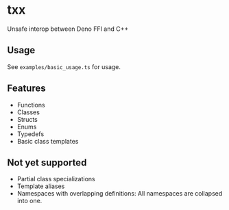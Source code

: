 # txx

Unsafe interop between Deno FFI and C++

## Usage

See `examples/basic_usage.ts` for usage.

## Features

- Functions
- Classes
- Structs
- Enums
- Typedefs
- Basic class templates

## Not yet supported

- Partial class specializations
- Template aliases
- Namespaces with overlapping definitions: All namespaces are collapsed into
  one.
